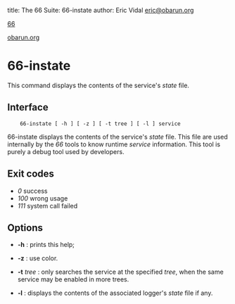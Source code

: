 title: The 66 Suite: 66-instate
author: Eric Vidal <eric@obarun.org>

[66](index.html)

[obarun.org](https://web.obarun.org)

# 66-instate

This command displays the contents of the service's *state* file. 

## Interface

```
    66-instate [ -h ] [ -z ] [ -t tree ] [ -l ] service
```

66-instate displays the contents of the service's *state* file. This file are used internally by the *66* tools to know runtime *service* information. This tool is purely a debug tool used by developers.

## Exit codes

- *0* success
- *100* wrong usage
- *111* system call failed

## Options

- **-h** : prints this help;

- **-z** : use color.

- **-t** *tree* : only searches the service at the specified *tree*, when the same service may be enabled in more trees.

- **-l** : displays the contents of the associated logger's *state* file if any. 
